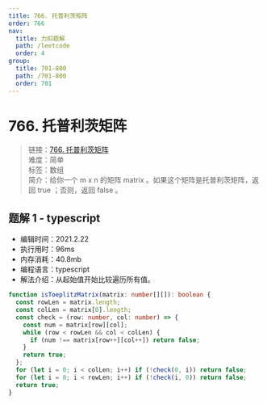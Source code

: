 ```yaml
---
title: 766. 托普利茨矩阵
order: 766
nav:
  title: 力扣题解
  path: /leetcode
  order: 4
group:
  title: 701-800
  path: /701-800
  order: 701
---
```


# 766. 托普利茨矩阵

> 链接：[766. 托普利茨矩阵](https://leetcode-cn.com/problems/toeplitz-matrix/)  
> 难度：简单  
> 标签：数组  
> 简介：给你一个 m x n 的矩阵 matrix 。如果这个矩阵是托普利茨矩阵，返回 true ；否则，返回 false 。

## 题解 1 - typescript

- 编辑时间：2021.2.22
- 执行用时：96ms
- 内存消耗：40.8mb
- 编程语言：typescript
- 解法介绍：从起始值开始比较遍历所有值。

```typescript
function isToeplitzMatrix(matrix: number[][]): boolean {
  const rowLen = matrix.length;
  const colLen = matrix[0].length;
  const check = (row: number, col: number) => {
    const num = matrix[row][col];
    while (row < rowLen && col < colLen) {
      if (num !== matrix[row++][col++]) return false;
    }
    return true;
  };
  for (let i = 0; i < colLen; i++) if (!check(0, i)) return false;
  for (let i = 0; i < rowLen; i++) if (!check(i, 0)) return false;
  return true;
}
```

